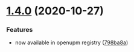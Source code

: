 # [1.4.0](https://github.com/MirrorNG/IgnoranceNG/compare/v1.3.8...v1.4.0) (2020-10-27)


### Features

* now available in openupm registry ([798ba8a](https://github.com/MirrorNG/IgnoranceNG/commit/798ba8ae8392f686ce2124bc629f5de4d21e5d53))
